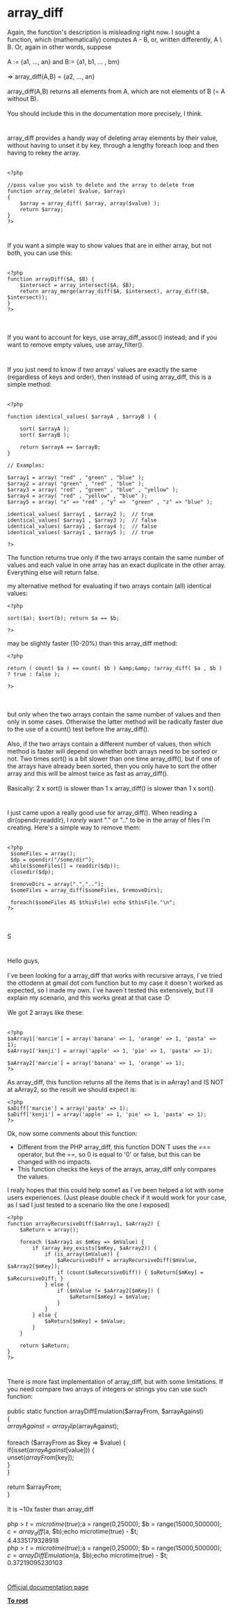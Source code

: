 # array_diff



Again, the function&apos;s description is misleading right now. I sought a function, which (mathematically) computes A - B, or, written differently, A \ B. Or, again in other words, suppose <br><br>A := {a1, ..., an} and B:= {a1, b1, ... , bm}<br><br>=&gt; array_diff(A,B) = {a2, ..., an}<br><br>array_diff(A,B) returns all elements from A, which are not elements of B (= A without B).<br><br>You should include this in the documentation more precisely, I think.  

#

array_diff provides a handy way of deleting array elements by their value, without having to unset it by key, through a lengthy foreach loop and then having to rekey the array.<br><br>

```
<?php

//pass value you wish to delete and the array to delete from
function array_delete( $value, $array)
{
    $array = array_diff( $array, array($value) );
    return $array;
}
?>
```
  

#

If you want a simple way to show values that are in either array, but not both, you can use this:<br><br>

```
<?php
function arrayDiff($A, $B) {
    $intersect = array_intersect($A, $B);
    return array_merge(array_diff($A, $intersect), array_diff($B, $intersect));
}
?>
```
<br><br>If you want to account for keys, use array_diff_assoc() instead; and if you want to remove empty values, use array_filter().  

#

If you just need to know if two arrays&apos; values are exactly the same (regardless of keys and order), then instead of using array_diff, this is a simple method:<br><br>

```
<?php

function identical_values( $arrayA , $arrayB ) {

    sort( $arrayA );
    sort( $arrayB );

    return $arrayA == $arrayB;
}

// Examples:

$array1 = array( "red" , "green" , "blue" );
$array2 = array( "green" , "red" , "blue" );
$array3 = array( "red" , "green" , "blue" , "yellow" );
$array4 = array( "red" , "yellow" , "blue" );
$array5 = array( "x" => "red" , "y" =>  "green" , "z" => "blue" );

identical_values( $array1 , $array2 );  // true
identical_values( $array1 , $array3 );  // false
identical_values( $array1 , $array4 );  // false
identical_values( $array1 , $array5 );  // true

?>
```


The function returns true only if the two arrays contain the same number of values and each value in one array has an exact duplicate in the other array. Everything else will return false.

my alternative method for evaluating if two arrays contain (all) identical values:



```
<?php

sort($a); $sort(b); return $a == $b;

?>
```


may be slightly faster (10-20%) than this array_diff method:



```
<?php

return ( count( $a ) == count( $b ) &amp;&amp; !array_diff( $a , $b ) ? true : false );

?>
```
<br><br>but only when the two arrays contain the same number of values and then only in some cases. Otherwise the latter method will be radically faster due to the use of a count() test before the array_diff().<br><br>Also, if the two arrays contain a different number of values, then which method is faster will depend on whether both arrays need to be sorted or not. Two times sort() is a bit slower than one time array_diff(), but if one of the arrays have already been sorted, then you only have to sort the other array and this will be almost twice as fast as array_diff().<br><br>Basically: 2 x sort() is slower than 1 x array_diff() is slower than 1 x sort().  

#

I just came upon a really good use for array_diff(). When reading a dir(opendir;readdir), I _rarely_ want "." or ".." to be in the array of files I&apos;m creating. Here&apos;s a simple way to remove them:<br><br>

```
<?php
 $someFiles = array();
 $dp = opendir("/some/dir");
 while($someFiles[] = readdir($dp));
 closedir($dp);
 
 $removeDirs = array(".","..");
 $someFiles = array_diff($someFiles, $removeDirs);
 
 foreach($someFiles AS $thisFile) echo $thisFile."\n";
?>
```
<br><br>S  

#

Hello guys,<br><br>I&#xB4;ve been looking for a array_diff that works with recursive arrays, I&#xB4;ve tried the ottodenn at gmail dot com function but to my case it doesn&#xB4;t worked as expected, so I made my own. I&#xB4;ve haven&#xB4;t tested this extensively, but I&#xB4;ll explain my scenario, and this works great at that case :D<br><br>We got 2 arrays like these:<br><br>

```
<?php
$aArray1['marcie'] = array('banana' => 1, 'orange' => 1, 'pasta' => 1);
$aArray1['kenji'] = array('apple' => 1, 'pie' => 1, 'pasta' => 1);

$aArray2['marcie'] = array('banana' => 1, 'orange' => 1);
?>
```


As array_diff, this function returns all the items that is in aArray1 and IS NOT at aArray2, so the result we should expect is:



```
<?php
$aDiff['marcie'] = array('pasta' => 1);
$aDiff['kenji'] = array('apple' => 1, 'pie' => 1, 'pasta' => 1);
?>
```


Ok, now some comments about this function:
 - Different from the PHP array_diff, this function DON&#xB4;T uses the === operator, but the ==, so 0 is equal to '0' or false, but this can be changed with no impacts.
 - This function checks the keys of the arrays, array_diff only compares the values.

I realy hopes that this could help some1 as I&#xB4;ve been helped a lot with some users experiences. (Just please double check if it would work for your case, as I sad I just tested to a scenario like the one I exposed)



```
<?php
function arrayRecursiveDiff($aArray1, $aArray2) {
    $aReturn = array();
   
    foreach ($aArray1 as $mKey => $mValue) {
        if (array_key_exists($mKey, $aArray2)) {
            if (is_array($mValue)) {
                $aRecursiveDiff = arrayRecursiveDiff($mValue, $aArray2[$mKey]);
                if (count($aRecursiveDiff)) { $aReturn[$mKey] = $aRecursiveDiff; }
            } else {
                if ($mValue != $aArray2[$mKey]) {
                    $aReturn[$mKey] = $mValue;
                }
            }
        } else {
            $aReturn[$mKey] = $mValue;
        }
    }
   
    return $aReturn;
}
?>
```
  

#

There is more fast implementation of array_diff, but with some limitations. If you need compare two arrays of integers or strings you can use such function:<br><br>    public static function arrayDiffEmulation($arrayFrom, $arrayAgainst)<br>    {<br>        $arrayAgainst = array_flip($arrayAgainst);<br>        <br>        foreach ($arrayFrom as $key =&gt; $value) {<br>            if(isset($arrayAgainst[$value])) {<br>                unset($arrayFrom[$key]);<br>            }<br>        }<br>        <br>        return $arrayFrom;<br>    }<br><br>It is ~10x faster than array_diff<br><br>php &gt; $t = microtime(true);$a = range(0,25000); $b = range(15000,500000); $c = array_diff($a, $b);echo microtime(true) - $t;<br>4.4335179328918<br>php &gt; $t = microtime(true);$a = range(0,25000); $b = range(15000,500000); $c = arrayDiffEmulation($a, $b);echo microtime(true) - $t;<br>0.37219095230103  

#

[Official documentation page](https://www.php.net/manual/en/function.array-diff.php)

**[To root](/README.md)**